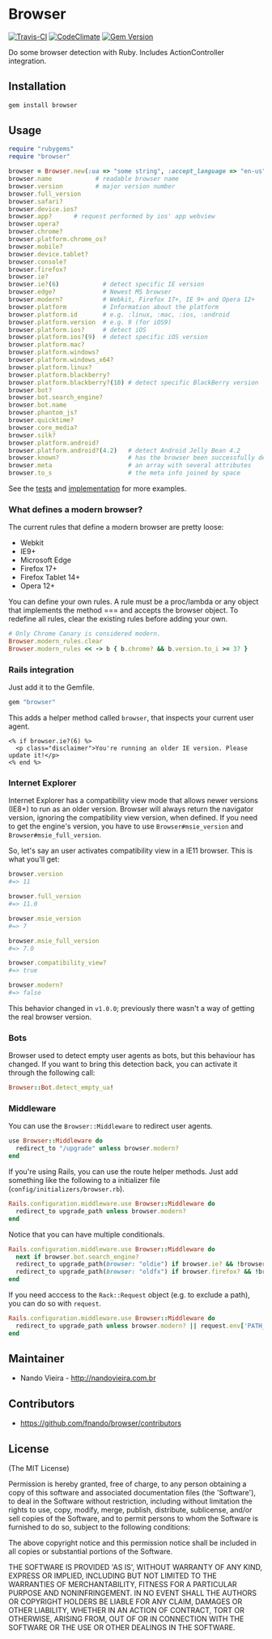 # Browser

[![Travis-CI](https://travis-ci.org/fnando/browser.png)](https://travis-ci.org/fnando/browser)
[![CodeClimate](https://codeclimate.com/github/fnando/browser.png)](https://codeclimate.com/github/fnando/browser)
[![Gem Version](https://badge.fury.io/rb/browser.svg)](http://badge.fury.io/rb/browser)

Do some browser detection with Ruby. Includes ActionController integration.

## Installation

```bash
gem install browser
```

## Usage

```ruby
require "rubygems"
require "browser"

browser = Browser.new(:ua => "some string", :accept_language => "en-us")
browser.name            # readable browser name
browser.version         # major version number
browser.full_version
browser.safari?
browser.device.ios?
browser.app?      # request performed by ios' app webview 
browser.opera?
browser.chrome?
browser.platform.chrome_os?
browser.mobile?
browser.device.tablet?
browser.console?
browser.firefox?
browser.ie?
browser.ie?(6)            # detect specific IE version
browser.edge?             # Newest MS browser
browser.modern?           # Webkit, Firefox 17+, IE 9+ and Opera 12+
browser.platform          # Information about the platform
browser.platform.id       # e.g. :linux, :mac, :ios, :android
browser.platform.version  # e.g. 9 (for iOS9)
browser.platform.ios?     # detect iOS
browser.platform.ios?(9)  # detect specific iOS version
browser.platform.mac?
browser.platform.windows?
browser.platform.windows_x64?
browser.platform.linux?
browser.platform.blackberry?
browser.platform.blackberry?(10) # detect specific BlackBerry version
browser.bot?
browser.bot.search_engine?
browser.bot.name
browser.phantom_js?
browser.quicktime?
browser.core_media?
browser.silk?
browser.platform.android?
browser.platform.android?(4.2)   # detect Android Jelly Bean 4.2
browser.known?                   # has the browser been successfully detected?
browser.meta                     # an array with several attributes
browser.to_s                     # the meta info joined by space
```

See the [tests](https://github.com/fnando/browser/blob/master/test/browser_test.rb) and [implementation](https://github.com/fnando/browser/blob/master/lib/browser.rb) for more examples.

### What defines a modern browser?

The current rules that define a modern browser are pretty loose:

* Webkit
* IE9+
* Microsoft Edge
* Firefox 17+
* Firefox Tablet 14+
* Opera 12+

You can define your own rules. A rule must be a proc/lambda or any object that implements the method === and accepts the browser object. To redefine all rules, clear the existing rules before adding your own.

```ruby
# Only Chrome Canary is considered modern.
Browser.modern_rules.clear
Browser.modern_rules << -> b { b.chrome? && b.version.to_i >= 37 }
```

### Rails integration

Just add it to the Gemfile.

```ruby
gem "browser"
```

This adds a helper method called `browser`, that inspects your current user agent.

```erb
<% if browser.ie?(6) %>
  <p class="disclaimer">You're running an older IE version. Please update it!</p>
<% end %>
```

### Internet Explorer

Internet Explorer has a compatibility view mode that allows newer versions (IE8+) to run as an older version. Browser will always return the navigator version, ignoring the compatibility view version, when defined. If you need to get the engine's version, you have to use `Browser#msie_version` and `Browser#msie_full_version`.

So, let's say an user activates compatibility view in a IE11 browser. This is what you'll get:

```ruby
browser.version
#=> 11

browser.full_version
#=> 11.0

browser.msie_version
#=> 7

browser.msie_full_version
#=> 7.0

browser.compatibility_view?
#=> true

browser.modern?
#=> false
```

This behavior changed in `v1.0.0`; previously there wasn't a way of getting the real browser version.

### Bots

Browser used to detect empty user agents as bots, but this behaviour has changed. If you want to bring this detection back, you can activate it through the following call:

```ruby
Browser::Bot.detect_empty_ua!
```

### Middleware

You can use the `Browser::Middleware` to redirect user agents.

```ruby
use Browser::Middleware do
  redirect_to "/upgrade" unless browser.modern?
end
```

If you're using Rails, you can use the route helper methods. Just add something like the following to a initializer file (`config/initializers/browser.rb`).

```ruby
Rails.configuration.middleware.use Browser::Middleware do
  redirect_to upgrade_path unless browser.modern?
end
```

Notice that you can have multiple conditionals.

```ruby
Rails.configuration.middleware.use Browser::Middleware do
  next if browser.bot.search_engine?
  redirect_to upgrade_path(browser: "oldie") if browser.ie? && !browser.modern?
  redirect_to upgrade_path(browser: "oldfx") if browser.firefox? && !browser.modern?
end
```

If you need acccess to the `Rack::Request` object (e.g. to exclude a path), you can do so with `request`.
```ruby
Rails.configuration.middleware.use Browser::Middleware do
  redirect_to upgrade_path unless browser.modern? || request.env['PATH_INFO'] == '/exclude_me'
end
```

## Maintainer

* Nando Vieira - http://nandovieira.com.br

## Contributors

* https://github.com/fnando/browser/contributors

## License

(The MIT License)

Permission is hereby granted, free of charge, to any person obtaining
a copy of this software and associated documentation files (the
'Software'), to deal in the Software without restriction, including
without limitation the rights to use, copy, modify, merge, publish,
distribute, sublicense, and/or sell copies of the Software, and to
permit persons to whom the Software is furnished to do so, subject to
the following conditions:

The above copyright notice and this permission notice shall be
included in all copies or substantial portions of the Software.

THE SOFTWARE IS PROVIDED 'AS IS', WITHOUT WARRANTY OF ANY KIND,
EXPRESS OR IMPLIED, INCLUDING BUT NOT LIMITED TO THE WARRANTIES OF
MERCHANTABILITY, FITNESS FOR A PARTICULAR PURPOSE AND NONINFRINGEMENT.
IN NO EVENT SHALL THE AUTHORS OR COPYRIGHT HOLDERS BE LIABLE FOR ANY
CLAIM, DAMAGES OR OTHER LIABILITY, WHETHER IN AN ACTION OF CONTRACT,
TORT OR OTHERWISE, ARISING FROM, OUT OF OR IN CONNECTION WITH THE
SOFTWARE OR THE USE OR OTHER DEALINGS IN THE SOFTWARE.
